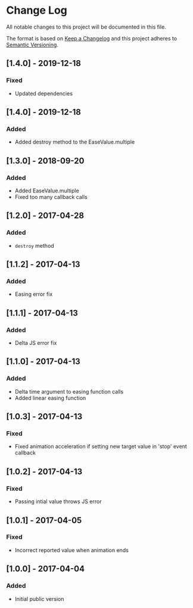 # Change Log
All notable changes to this project will be documented in this file.

The format is based on [Keep a Changelog](http://keepachangelog.com/)
and this project adheres to [Semantic Versioning](http://semver.org/).

## [1.4.0] - 2019-12-18
### Fixed
- Updated dependencies

## [1.4.0] - 2019-12-18
### Added
- Added destroy method to the EaseValue.multiple

## [1.3.0] - 2018-09-20
### Added
- Added EaseValue.multiple
- Fixed too many callback calls 

## [1.2.0] - 2017-04-28
### Added
- ```destroy``` method

## [1.1.2] - 2017-04-13
### Added
- Easing error fix

## [1.1.1] - 2017-04-13
### Added
- Delta JS error fix

## [1.1.0] - 2017-04-13
### Added
- Delta time argument to easing function calls
- Added linear easing function

## [1.0.3] - 2017-04-13
### Fixed
- Fixed animation acceleration if setting new target value in 'stop' event callback

## [1.0.2] - 2017-04-13
### Fixed
- Passing intial value throws JS error

## [1.0.1] - 2017-04-05
### Fixed
- Incorrect reported value when animation ends

## [1.0.0] - 2017-04-04
### Added
- Initial public version
